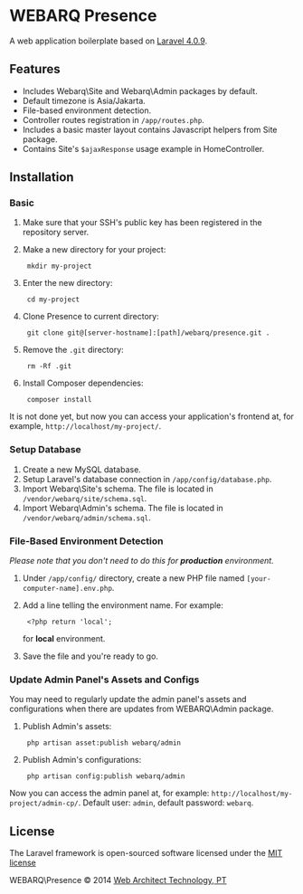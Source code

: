 # WEBARQ Presence

A web application boilerplate based on [Laravel 4.0.9](https://github.com/laravel/laravel/tree/v4.0.9).

## Features

* Includes Webarq\Site and Webarq\Admin packages by default.
* Default timezone is Asia/Jakarta.
* File-based environment detection.
* Controller routes registration in `/app/routes.php`.
* Includes a basic master layout contains Javascript helpers from Site package.
* Contains Site's `$ajaxResponse` usage example in HomeController. 

## Installation

### Basic

1. Make sure that your SSH's public key has been registered in the repository server.
2. Make a new directory for your project:

		mkdir my-project
3. Enter the new directory:

		cd my-project
4. Clone Presence to current directory:

		git clone git@[server-hostname]:[path]/webarq/presence.git .
5. Remove the `.git` directory:

		rm -Rf .git
6. Install Composer dependencies:

		composer install

It is not done yet, but now you can access your application's frontend at, for example, `http://localhost/my-project/`.

### Setup Database

1. Create a new MySQL database.
2. Setup Laravel's database connection in `/app/config/database.php`.
3. Import Webarq\Site's schema. The file is located in `/vendor/webarq/site/schema.sql`.
4. Import Webarq\Admin's schema. The file is located in `/vendor/webarq/admin/schema.sql`.

### File-Based Environment Detection

*Please note that you don't need to do this for **production** environment.*

1. Under `/app/config/` directory, create a new PHP file named `[your-computer-name].env.php`.
2. Add a line telling the environment name. For example:

		<?php return 'local';
	for **local** environment.
3. Save the file and you're ready to go.

### Update Admin Panel's Assets and Configs

You may need to regularly update the admin panel's assets and configurations when there are updates from WEBARQ\Admin package. 

1. Publish Admin's assets:

		php artisan asset:publish webarq/admin
2. Publish Admin's configurations:

		php artisan config:publish webarq/admin

Now you can access the admin panel at, for example: `http://localhost/my-project/admin-cp/`. Default user: `admin`, default password: `webarq`.

## License

The Laravel framework is open-sourced software licensed under the [MIT license](http://opensource.org/licenses/MIT)

WEBARQ\Presence &copy; 2014 [Web Architect Technology, PT](http://www.webarq.com/)